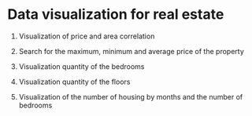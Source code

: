 # Data visualization for real estate

1. Visualization of price and area correlation

2. Search for the maximum, minimum and average price of the property

3. Visualization quantity of the bedrooms

4. Visualization quantity of the floors

5. Visualization of the number of housing by months and the number of bedrooms